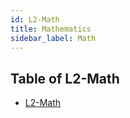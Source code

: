 ```yaml
---
id: L2-Math
title: Mathematics
sidebar_label: Math
---
```


## Table of L2-Math

- [L2-Math](L2-Math.md)
